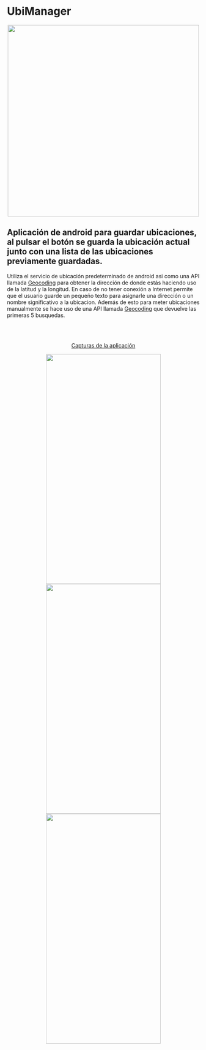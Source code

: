 # UbiManager
<p align="center">
  <img src="https://github.com/asirrosa/UbiManager/assets/143890605/b5f77bce-1231-4655-b478-6e64722e23c2" width="500" height="500" />
</p>


## Aplicación de android para guardar ubicaciones, al pulsar el botón se guarda la ubicación actual junto con una lista de las ubicaciones previamente guardadas.
Utiliza el servicio de ubicación predeterminado de android asi como una API llamada [Geocoding](https://www.maptiler.com/cloud/geocoding/) para obtener la dirección de donde estás haciendo uso de la latitud y la longitud. En caso de no tener conexión a Internet permite que el usuario guarde un pequeño texto para asignarle una dirección o un nombre significativo a la ubicacion. Además de esto para meter ubicaciones manualmente se hace uso de una API llamada [Geocoding](https://www.maptiler.com/cloud/geocoding/) que devuelve las primeras 5 busquedas.

<br/><br/>
<p align="center">
  <ins>Capturas de la aplicación</ins>
</p>

<p align="center">
  <img src="https://github.com/asirrosa/UbiManager/assets/143890605/88f1e5c6-3e45-45e3-8b8c-f2a6021a03b6" width="300" height="600" />
  <img src="https://github.com/asirrosa/UbiManager/assets/143890605/2ee79463-a4ed-4c77-a952-746efd4c1def" width="300" height="600" />
   <img src="https://github.com/asirrosa/UbiManager/assets/143890605/84285466-bc12-49e3-a52e-1467b33b81a7" width="300" height="600" />
</p>

